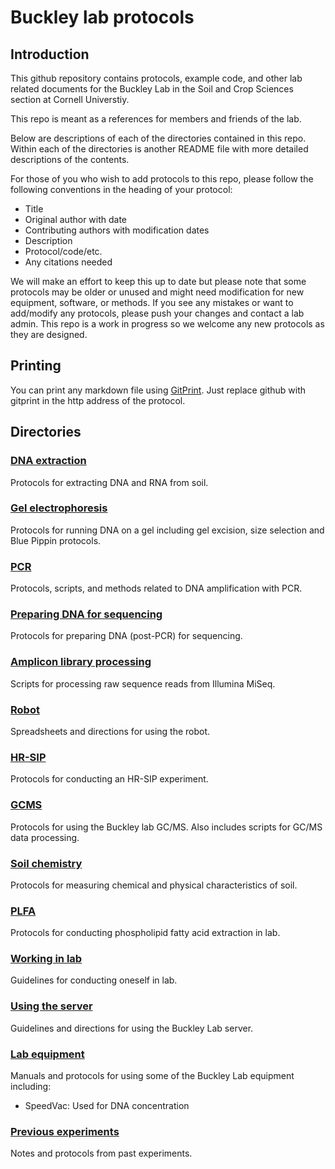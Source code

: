 # Buckley lab protocols

## Introduction
This github repository contains protocols, example code, and other lab related documents for the Buckley Lab in the Soil and Crop Sciences section at Cornell Universtiy.

This repo is meant as a references for members and friends of the lab. 

Below are descriptions of each of the directories contained in this repo. Within each of the directories is another README file with more detailed descriptions of the contents.

For those of you who wish to add protocols to this repo, please follow the following conventions in the heading of your protocol:

 * Title
 * Original author with date
 * Contributing authors with modification dates
 * Description
 * Protocol/code/etc.
 * Any citations needed
 
We will make an effort to keep this up to date but please note that some protocols may be older or unused and might need modification for new equipment, software, or methods.  If you see any mistakes or want to add/modify any protocols, please push your changes and contact a lab admin. This repo is a work in progress so we welcome any new protocols as they are designed.

## Printing
You can print any markdown file using [GitPrint](./https://gitprint.com/). Just replace github with gitprint in the http address of the protocol.

## Directories

### [DNA extraction](./DNA_extraction)
Protocols for extracting DNA and RNA from soil.

### [Gel electrophoresis](./gel_electrophoresis)
Protocols for running DNA on a gel including gel excision, size selection and Blue Pippin protocols.

### [PCR](./PCR)
Protocols, scripts, and methods related to DNA amplification with PCR.

### [Preparing DNA for sequencing](./Preparing_DNA_for_Sequencing)
Protocols for preparing DNA (post-PCR) for sequencing.

### [Amplicon library processing](/amplicon_library_processing)
Scripts for processing raw sequence reads from Illumina MiSeq.

### [Robot](/robot)
Spreadsheets and directions for using the robot.

### [HR-SIP](./HRSIP)
Protocols for conducting an HR-SIP experiment.

### [GCMS](./GCMS)
Protocols for using the Buckley lab GC/MS. Also includes scripts for GC/MS data processing.

### [Soil chemistry](./Soil_chemistry)
Protocols for measuring chemical and physical characteristics of soil.

### [PLFA](./PLFA)
Protocols for conducting phospholipid fatty acid extraction in lab.

### [Working in lab](./Working_in_lab)
Guidelines for conducting oneself in lab.

### [Using the server](./Using_the_server)
Guidelines and directions for using the Buckley Lab server.

### [Lab equipment](./lab_equipment)
Manuals and protocols for using some of the Buckley Lab equipment including:
 * SpeedVac: Used for DNA concentration
 
### [Previous experiments](./previous_experiments)
Notes and protocols from past experiments.
